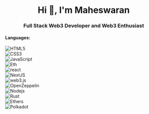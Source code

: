 
<h1 align="center">Hi 👋, I'm Maheswaran</h1>
<h3 align="center">Full Stack Web3 Developer and Web3 Enthusiast</h3>


#### Languages:
![HTML5](https://img.shields.io/badge/html5-%23E34F26.svg?style=for-the-badge&logo=html5&logoColor=white) <br>
![CSS3](https://img.shields.io/badge/css3-%231572B6.svg?style=for-the-badge&logo=css3&logoColor=white) <br>
![JavaScript](https://img.shields.io/badge/javascript-%23323330.svg?style=for-the-badge&logo=javascript&logoColor=%23F7DF1E) <br>
![Eth](	https://img.shields.io/badge/Ethereum-3C3C3D?logo=ethereum&logoColor=fff&style=for-the-badge) <br>
![react](https://img.shields.io/badge/React-61DAFB.svg?style=for-the-badge&logo=React&logoColor=black) <br>
![NextJS](https://img.shields.io/badge/Next.js-000000.svg?style=for-the-badge&logo=nextdotjs&logoColor=white) <br>
![web3.js](https://img.shields.io/badge/Web3.js-F16822?logo=web3dotjs&logoColor=fff&style=for-the-badge) <br>
![OpenZeppelin](https://img.shields.io/badge/OpenZeppelin-4E5EE4?logo=openzeppelin&logoColor=fff&style=for-the-badge) <br>
![Nodejs](https://img.shields.io/badge/Node.js-5FA04E.svg?style=for-the-badge&logo=nodedotjs&logoColor=white) <br>
![Rust](https://img.shields.io/badge/Rust-000000.svg?style=for-the-badge&logo=Rust&logoColor=white) <br>
![Ethers](https://img.shields.io/badge/Ethers-2535A0.svg?style=for-the-badge&logo=Ethers&logoColor=white) <br>
![Polkadot](https://img.shields.io/badge/Polkadot-E6007A.svg?style=for-the-badge&logo=Polkadot&logoColor=white) <br>
